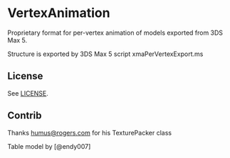 # VertexAnimation

Proprietary format for per-vertex animation of models exported from 3DS Max 5.

Structure is exported by 3DS Max 5 script xmaPerVertexExport.ms

## License

See [LICENSE](LICENSE).

## Contrib

Thanks humus@rogers.com for his TexturePacker class

Table model by [@endy007]